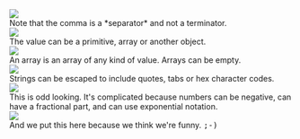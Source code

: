 <div type="expander" caption="Object">
<img src="resources/images/architecture/object.gif"/>
<br>Note that the comma is a *separator* and not a terminator.
</div>


<div type="expander" caption="Value">
<img src="resources/images/architecture/value.gif"/>
<br>The value can be a primitive, array or another object.
</div>

<div type="expander" caption="Array">
<img src="resources/images/architecture/array.gif"/>
<br>An array is an array of any kind of value. Arrays can be empty.
</div>

<div type="expander" caption="String">
<img src="resources/images/architecture/string.gif"/>
<br>Strings can be escaped to include quotes, tabs or hex character codes.
</div>

<div type="expander" caption="Number">
<img src="resources/images/architecture/number.gif"/>
<br>This is odd looking. It's complicated because numbers can be negative, can have a fractional part, and can use exponential notation.
</div>


<div type="expander" caption="Tube">
<img src="resources/images/architecture/tube.png" />
<br>And we put this here because we think we're funny. <kbd>;-)</kbd>
</div>

